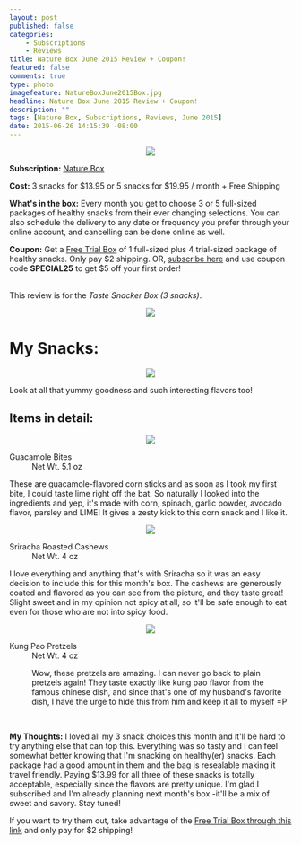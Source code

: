 ```yaml
---
layout: post
published: false
categories: 
    - Subscriptions
    - Reviews
title: Nature Box June 2015 Review + Coupon!
featured: false
comments: true
type: photo
imagefeature: NatureBoxJune2015Box.jpg
headline: Nature Box June 2015 Review + Coupon!
description: ""
tags: [Nature Box, Subscriptions, Reviews, June 2015]
date: 2015-06-26 14:15:39 -08:00
---
```


<center><img src='/images/NatureBoxJune2015Box.jpg'></center>
<p><b>Subscription:</b> <a href="http://www.shareasale.com/r.cfm?b=395413&u=1115177&m=41415&urllink=&afftrack=" target="_blank">Nature Box</a></p>
<p><b>Cost:</b> 3 snacks for $13.95 or 5 snacks for $19.95 / month + Free Shipping</p>
<p><b>What's in the box:</b> Every month you get to choose 3 or 5 full-sized packages of healthy snacks from their ever changing selections. You can also schedule the delivery to any date or frequency you prefer through your online account, and cancelling can be done online as well.</p>
<p><b>Coupon:</b> Get a <a href="http://www.shareasale.com/r.cfm?b=395413&u=1115177&m=41415&urllink=&afftrack=" target="_blank">Free Trial Box</a> of 1 full-sized plus 4 trial-sized package of healthy snacks. Only pay $2 shipping. OR, <a href="http://www.shareasale.com/u.cfm?d=109178&m=41415&u=1115177" target="_blank">subscribe here</a> and use coupon code <b>SPECIAL25</b> to get $5 off your first order!</p>
<br>

<DT>This review is for the <i>Taste Snacker Box (3 snacks)</i>.</DT>
<p><center><img src='/images/NatureBoxJune2015OpenBox.jpg'></center></p>

# My Snacks:

<center><img src='/images/NatureBoxJune2015Items.jpg'></center>
<p>Look at all that yummy goodness and such interesting flavors too!</p>

## Items in detail:
<center><img src='/images/NatureBoxJune2015Guacamole.jpg'></center>
<DL>
<DT>Guacamole Bites</DT>
<DD>Net Wt. 5.1 oz</DD>
<p>These are guacamole-flavored corn sticks and as soon as I took my first bite, I could taste lime right off the bat. So naturally I looked into the ingredients and yep, it's made with corn, spinach, garlic powder, avocado flavor, parsley and LIME! It gives a zesty kick to this corn snack and I like it.</p>
</DL>

<center><img src='/images/NatureBoxJune2015Cashews.jpg'></center>
<DL>
<DT>Sriracha Roasted Cashews</DT>
<DD>Net Wt. 4 oz</DD>
<p>I love everything and anything that's with Sriracha so it was an easy decision to include this for this month's box. The cashews are generously coated and flavored as you can see from the picture, and they taste great! Slight sweet and in my opinion not spicy at all, so it'll be safe enough to eat even for those who are not into spicy food.</p>
</DL>

<center><img src='/images/NatureBoxJune2015Pretzels.jpg'></center>
<DL>
<DT>Kung Pao Pretzels</DT>
<DD>Net Wt. 4 oz<DD>
<p>Wow, these pretzels are amazing. I can never go back to plain pretzels again! They taste exactly like kung pao flavor from the famous chinese dish, and since that's one of my husband's favorite dish, I have the urge to hide this from him and keep it all to myself =P</p>
</DL>

<br>

<p><i class="icon-exclamation-sign"></i><b> My Thoughts:</b> I loved all my 3 snack choices this month and it'll be hard to try anything else that can top this. Everything was so tasty and I can feel somewhat better knowing that I'm snacking on healthy(er) snacks. Each package had a good amount in them and the bag is resealable making it travel friendly. Paying $13.99 for all three of these snacks is totally acceptable, especially since the flavors are pretty unique. I'm glad I subscribed and I'm already planning next month's box -it'll be a mix of sweet and savory. Stay tuned!</p>

<p>If you want to try them out, take advantage of the <a href="http://www.shareasale.com/r.cfm?b=395413&u=1115177&m=41415&urllink=&afftrack=" target="_blank">Free Trial Box through this link</a> and only pay for $2 shipping!</p>
